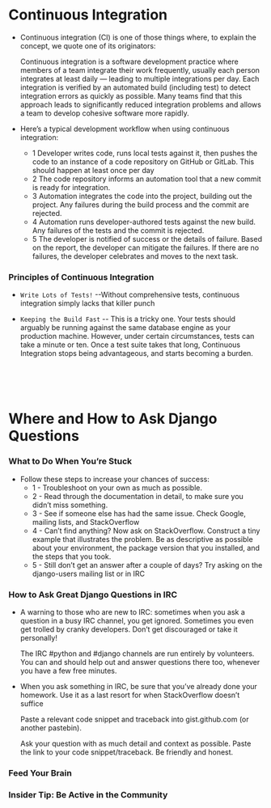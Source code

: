 # Continuous Integration

- Continuous integration (CI) is one of those things where, to explain the concept, we quote one of its
originators:
  
  Continuous integration is a software development practice where members of a team
integrate their work frequently, usually each person integrates at least daily — leading
to multiple integrations per day. Each integration is verified by an automated build (including test) to detect integration errors as quickly as possible. Many teams find that
this approach leads to significantly reduced integration problems and allows a team to
develop cohesive software more rapidly.

- Here’s a typical development workflow when using continuous integration:
  - 1 Developer writes code, runs local tests against it, then pushes the code to an instance of a code
repository on GitHub or GitLab. This should happen at least once per day
  - 2 The code repository informs an automation tool that a new commit is ready for integration.
  - 3 Automation integrates the code into the project, building out the project. Any failures during
the build process and the commit are rejected.
  - 4 Automation runs developer-authored tests against the new build. Any failures of the tests and
the commit is rejected.
  - 5 The developer is notified of success or the details of failure. Based on the report, the developer
can mitigate the failures. If there are no failures, the developer celebrates and moves to the
next task.

### Principles of Continuous Integration

- `Write Lots of Tests!` --Without comprehensive tests, continuous integration simply
lacks that killer punch

- `Keeping the Build Fast` -- This is a tricky one. Your tests should arguably be running against the same database engine as your
production machine. However, under certain circumstances, tests can take a minute or ten. Once a
test suite takes that long, Continuous Integration stops being advantageous, and starts becoming a
burden.

<br>
<br>
<Br>
  
# Where and How to Ask Django Questions

### What to Do When You’re Stuck

- Follow these steps to increase your chances of success:
  - 1 - Troubleshoot on your own as much as possible.
  - 2 - Read through the documentation in detail, to make sure you didn’t miss something.
  - 3 - See if someone else has had the same issue. Check Google, mailing lists, and StackOverflow
  - 4 - Can’t find anything? Now ask on StackOverflow. Construct a tiny example that illustrates the
problem. Be as descriptive as possible about your environment, the package version that you
installed, and the steps that you took.
  - 5 - Still don’t get an answer after a couple of days? Try asking on the django-users mailing list or
in IRC

### How to Ask Great Django Questions in IRC

- A warning to those who are new to IRC: sometimes when you ask a question in a busy IRC channel,
you get ignored. Sometimes you even get trolled by cranky developers. Don’t get discouraged or take
it personally!

  The IRC #python and #django channels are run entirely by volunteers. You can and should help out
and answer questions there too, whenever you have a few free minutes.

- When you ask something in IRC, be sure that you’ve already done your homework. Use it as
a last resort for when StackOverflow doesn’t suffice

  Paste a relevant code snippet and traceback into gist.github.com (or another pastebin).
  
  Ask your question with as much detail and context as possible. Paste the link to your code snippet/traceback. Be friendly and honest.

### Feed Your Brain

### Insider Tip: Be Active in the Community

  
